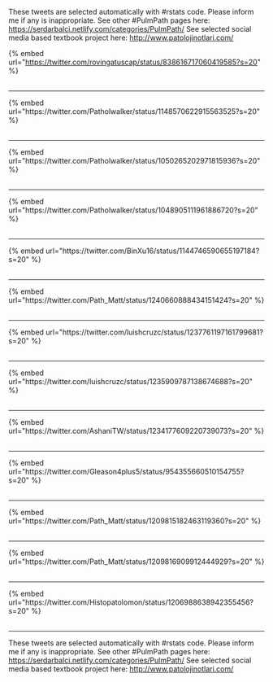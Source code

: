 

These tweets are selected automatically with #rstats code. Please inform me if any is inappropriate.
See other #PulmPath pages here: https://serdarbalci.netlify.com/categories/PulmPath/ 
See selected social media based textbook project here: http://www.patolojinotlari.com/

{% embed url="https://twitter.com/rovingatuscap/status/838616717060419585?s=20" %}<br>
<br>
<hr>
{% embed url="https://twitter.com/Patholwalker/status/1148570622915563525?s=20" %}<br>
<br>
<hr>
{% embed url="https://twitter.com/Patholwalker/status/1050265202971815936?s=20" %}<br>
<br>
<hr>
{% embed url="https://twitter.com/Patholwalker/status/1048905111961886720?s=20" %}<br>
<br>
<hr>
{% embed url="https://twitter.com/BinXu16/status/1144746590655197184?s=20" %}<br>
<br>
<hr>
{% embed url="https://twitter.com/Path_Matt/status/1240660888434151424?s=20" %}<br>
<br>
<hr>
{% embed url="https://twitter.com/luishcruzc/status/1237761197161799681?s=20" %}<br>
<br>
<hr>
{% embed url="https://twitter.com/luishcruzc/status/1235909787138674688?s=20" %}<br>
<br>
<hr>
{% embed url="https://twitter.com/AshaniTW/status/1234177609220739073?s=20" %}<br>
<br>
<hr>
{% embed url="https://twitter.com/Gleason4plus5/status/954355660510154755?s=20" %}<br>
<br>
<hr>
{% embed url="https://twitter.com/Path_Matt/status/1209815182463119360?s=20" %}<br>
<br>
<hr>
{% embed url="https://twitter.com/Path_Matt/status/1209816909912444929?s=20" %}<br>
<br>
<hr>
{% embed url="https://twitter.com/Histopatolomon/status/1206988638942355456?s=20" %}<br>
<br>
<hr>


These tweets are selected automatically with #rstats code. Please inform me if any is inappropriate.
See other #PulmPath pages here: https://serdarbalci.netlify.com/categories/PulmPath/ 
See selected social media based textbook project here: http://www.patolojinotlari.com/
